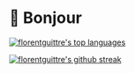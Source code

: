 # 👋 Bonjour

[![florentguittre's top languages](https://github-readme-stats-git-masterrstaa-rickstaa.vercel.app/api/top-langs/?username=florentguittre&theme=blue-green)](https://github.com/florentguittre?tab=repositories)

[![florentguittre's github streak](https://github-readme-streak-stats.herokuapp.com/?user=florentguittre&theme=blue-green)](https://github.com/DenverCoder1/github-readme-streak-stats)
